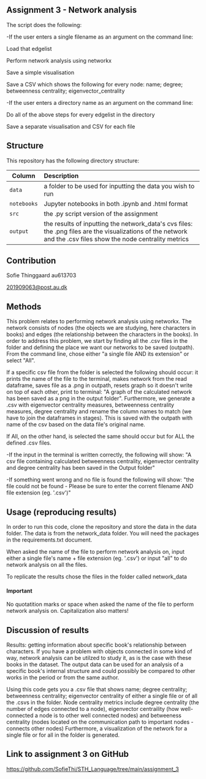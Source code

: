 ## Assignment 3 - Network analysis

The script does the following:

-If the user enters a single filename as an argument on the command line:

Load that edgelist

Perform network analysis using networkx

Save a simple visualisation

Save a CSV which shows the following for every node:
name; degree; betweenness centrality; eigenvector_centrality

-If the user enters a directory name as an argument on the command line:

Do all of the above steps for every edgelist in the directory

Save a separate visualisation and CSV for each file



## Structure

This repository has the following directory structure:

| Column | Description|
|--------|:-----------|
```data```| a folder to be used for inputting the data you wish to run
```notebooks``` | Jupyter notebooks in both .ipynb and .html format
```src``` | the .py script version of the assignment
```output``` | the results of inputting the network_data's cvs files: the .png files are the visualizations of the network and the .csv files show the node centrality metrics


## Contribution

Sofie Thinggaard au613703

201909063@post.au.dk

## Methods

This problem relates to performing network analysis using networkx. The network consists of nodes (the objects we are studying, here characters in books) and edges (the relationship between the characters in the books). In order to address this problem, we start by finding all the .csv files in the folder and defining the place we want our networks to be saved (outpath). From the command line, chose either "a single file AND its extension" or select "All". 

If a specific csv file from the folder is selected the following should occur: it prints the name of the file to the terminal, makes network from the read dataframe, saves file as a .png in outpath, resets graph so it doesn't write on top of each other, print to terminal: "A graph of the calculated network has been saved as a png in the output folder". Furthermore, we generate a .csv with eigenvector centrality measures, betweenness centrality measures, degree centrality and rename the column names to match (we have to join the dataframes in stages). This is saved with the outpath with name of the csv based on the data file's original name. 

If All, on the other hand, is selected the same should occur but for ALL the defined .csv files.

-If the input in the terminal is written correctly, the following will show: "A csv file containing calculated betweenness centrality, eigenvector centrality and degree centrality has been saved in the Output folder"

-If something went wrong and no file is found the following will show: "the file could not be found - Please be sure to enter the corrent filename AND file extension (eg. '.csv')"

## Usage (reproducing results)

In order to run this code, clone the repository and store the data in the data folder. The data is from the network_data folder. You will need the packages in the requirements.txt document.

When asked the name of the file to perform network analysis on, input either a single file's name + file extension (eg. '.csv') or input "all" to do network analysis on all the files. 

To replicate the results chose the files in the folder called network_data

#### Important

No quotatition marks or space when asked the name of the file to perform network analysis on. Capitalization also matters!

## Discussion of results

Results: getting information about specific book's relationship between characters. If you have a problem with objects connected in some kind of way, network analysis can be utilzed to study it, as is the case with these books in the dataset. The output data can be used for an analysis of a specific book's internal structure and could possibly be compared to other works in the period or from the same author. 

Using this code gets you a .csv file that shows name; degree centrality; betweenness centrality; eigenvector centrality of either a single file or of all the .csvs in the folder. Node centrality metrics include degree centrality (the number of edges connected to a node), eigenvector centraility (how well-connected a node is to other well connected nodes) and betweeness centrality (nodes located on the communication path to important nodes - connects other nodes) Furthermore, a visualization of the network for a single file or for all in the folder is generated.

## Link to assignment 3 on GitHub

https://github.com/SofieThi/STH_Language/tree/main/assignment_3
